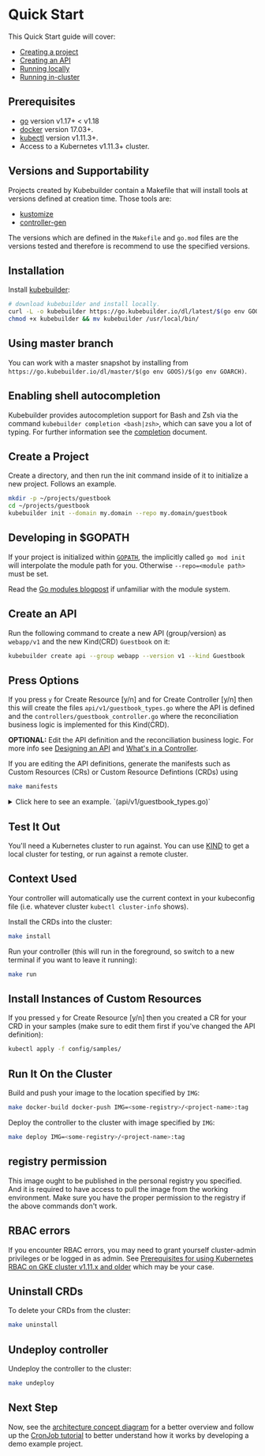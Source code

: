# Quick Start

This Quick Start guide will cover:

- [Creating a project](#create-a-project)
- [Creating an API](#create-an-api)
- [Running locally](#test-it-out)
- [Running in-cluster](#run-it-on-the-cluster)

## Prerequisites

- [go](https://golang.org/dl/) version v1.17+ < v1.18
- [docker](https://docs.docker.com/install/) version 17.03+.
- [kubectl](https://kubernetes.io/docs/tasks/tools/install-kubectl/) version v1.11.3+.
- Access to a Kubernetes v1.11.3+ cluster.

<aside class="note">
<h1>Versions and Supportability</h1>

Projects created by Kubebuilder contain a Makefile that will install tools at versions defined at creation time. Those tools are:
- [kustomize](https://github.com/kubernetes-sigs/kustomize)
- [controller-gen](https://github.com/kubernetes-sigs/controller-tools)

The versions which are defined in the `Makefile` and `go.mod` files are the versions tested and therefore is recommend to use the specified versions.

</aside>

## Installation

Install [kubebuilder](https://sigs.k8s.io/kubebuilder):

```bash
# download kubebuilder and install locally.
curl -L -o kubebuilder https://go.kubebuilder.io/dl/latest/$(go env GOOS)/$(go env GOARCH)
chmod +x kubebuilder && mv kubebuilder /usr/local/bin/
```

<aside class="note">
<h1>Using master branch</h1>

You can work with a master snapshot by installing from `https://go.kubebuilder.io/dl/master/$(go env GOOS)/$(go env GOARCH)`.

</aside>

<aside class="note">
<h1>Enabling shell autocompletion</h1>

Kubebuilder provides autocompletion support for Bash and Zsh via the command `kubebuilder completion <bash|zsh>`, which can save you a lot of typing. For further information see the [completion](./reference/completion.md) document.

</aside>

## Create a Project

Create a directory, and then run the init command inside of it to initialize a new project. Follows an example.

```bash
mkdir -p ~/projects/guestbook
cd ~/projects/guestbook
kubebuilder init --domain my.domain --repo my.domain/guestbook
```

<aside class="note">
<h1>Developing in $GOPATH</h1>

If your project is initialized within [`GOPATH`][GOPATH-golang-docs], the implicitly called `go mod init` will interpolate the module path for you.
Otherwise `--repo=<module path>` must be set.

Read the [Go modules blogpost][go-modules-blogpost] if unfamiliar with the module system.

</aside>


## Create an API

Run the following command to create a new API (group/version) as `webapp/v1` and the new Kind(CRD) `Guestbook` on it:

```bash
kubebuilder create api --group webapp --version v1 --kind Guestbook
```

<aside class="note">
<h1>Press Options</h1>

If you press `y` for Create Resource [y/n] and for Create Controller [y/n] then this will create the files `api/v1/guestbook_types.go` where the API is defined
and the `controllers/guestbook_controller.go` where the reconciliation business logic is implemented for this Kind(CRD).

</aside>


**OPTIONAL:** Edit the API definition and the reconciliation business
logic. For more info see [Designing an API](/cronjob-tutorial/api-design.md) and [What's in
a Controller](cronjob-tutorial/controller-overview.md).

If you are editing the API definitions, generate the manifests such as Custom Resources (CRs) or Custom Resource Defintions (CRDs) using
```bash
make manifests
```

<details><summary>Click here to see an example. `(api/v1/guestbook_types.go)` </summary>
<p>

```go
// GuestbookSpec defines the desired state of Guestbook
type GuestbookSpec struct {
	// INSERT ADDITIONAL SPEC FIELDS - desired state of cluster
	// Important: Run "make" to regenerate code after modifying this file

	// Quantity of instances
	// +kubebuilder:validation:Minimum=1
	// +kubebuilder:validation:Maximum=10
	Size int32 `json:"size"`

	// Name of the ConfigMap for GuestbookSpec's configuration
	// +kubebuilder:validation:MaxLength=15
	// +kubebuilder:validation:MinLength=1
	ConfigMapName string `json:"configMapName"`

	// +kubebuilder:validation:Enum=Phone;Address;Name
	Type string `json:"alias,omitempty"`
}

// GuestbookStatus defines the observed state of Guestbook
type GuestbookStatus struct {
	// INSERT ADDITIONAL STATUS FIELD - define observed state of cluster
	// Important: Run "make" to regenerate code after modifying this file

	// PodName of the active Guestbook node.
	Active string `json:"active"`

	// PodNames of the standby Guestbook nodes.
	Standby []string `json:"standby"`
}

// +kubebuilder:object:root=true
// +kubebuilder:subresource:status
// +kubebuilder:resource:scope=Cluster

// Guestbook is the Schema for the guestbooks API
type Guestbook struct {
	metav1.TypeMeta   `json:",inline"`
	metav1.ObjectMeta `json:"metadata,omitempty"`

	Spec   GuestbookSpec   `json:"spec,omitempty"`
	Status GuestbookStatus `json:"status,omitempty"`
}
```

</p>
</details>


## Test It Out

You'll need a Kubernetes cluster to run against.  You can use
[KIND](https://sigs.k8s.io/kind) to get a local cluster for testing, or
run against a remote cluster.

<aside class="note">
<h1>Context Used</h1>

Your controller will automatically use the current context in your
kubeconfig file (i.e. whatever cluster `kubectl cluster-info` shows).

</aside>

Install the CRDs into the cluster:
```bash
make install
```

Run your controller (this will run in the foreground, so switch to a new
terminal if you want to leave it running):
```bash
make run
```

## Install Instances of Custom Resources

If you pressed `y` for Create Resource [y/n] then you created a CR for your CRD in your samples (make sure to edit them first if you've changed the
API definition):

```bash
kubectl apply -f config/samples/
```

## Run It On the Cluster

Build and push your image to the location specified by `IMG`:

```bash
make docker-build docker-push IMG=<some-registry>/<project-name>:tag
```

Deploy the controller to the cluster with image specified by `IMG`:

```bash
make deploy IMG=<some-registry>/<project-name>:tag
```

<aside class="note">
<h1>registry permission</h1>

This image ought to be published in the personal registry you specified. And it is required to have access to pull the image from the working environment.
Make sure you have the proper permission to the registry if the above commands don't work.

<h1>RBAC errors</h1>

If you encounter RBAC errors, you may need to grant yourself cluster-admin
privileges or be logged in as admin. See [Prerequisites for using Kubernetes RBAC on GKE cluster v1.11.x and older][pre-rbc-gke] which may be your case.

</aside>

## Uninstall CRDs

To delete your CRDs from the cluster:

```bash
make uninstall
```

## Undeploy controller

Undeploy the controller to the cluster:

```bash
make undeploy
```

## Next Step

Now, see the [architecture concept diagram][architecture-concept-diagram] for a better overview and follow up the [CronJob tutorial][cronjob-tutorial] to better understand how it works by developing a demo example project.

[pre-rbc-gke]: https://cloud.google.com/kubernetes-engine/docs/how-to/role-based-access-control#iam-rolebinding-bootstrap
[cronjob-tutorial]: https://book.kubebuilder.io/cronjob-tutorial/cronjob-tutorial.html
[GOPATH-golang-docs]: https://golang.org/doc/code.html#GOPATH
[go-modules-blogpost]: https://blog.golang.org/using-go-modules
[envtest]: https://book.kubebuilder.io/reference/testing/envtest.html
[architecture-concept-diagram]: architecture.md
